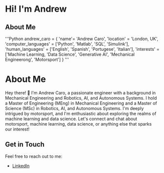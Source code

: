 # Hi! I'm Andrew

## About Me

'''Python
andrew_caro = {
    'name'= 'Andrew Caro',
    'location' = 'London, UK',
    'computer_languages' = ['Python', 'Matlab', 'SQL', 'Simulink'],
    'human_languages' = ['English', 'Spanish', 'Portugese', 'Italian'],
    'interests' = ['Machine Learning, 'Data Science', 'Generative AI', 'Mechanical Engineerong', 'Motorsport']
}
'''
# About Me

Hey there! 👋 I'm Andrew Caro, a passionate engineer with a background in Mechanical Engineering and Robotics, AI, and Autonomous Systems. I hold a Master of Engineering (MEng) in Mechanical Engineering and a Master of Science (MSc) in Robotics, AI, and Autonomous Systems. I'm deeply intrigued by motorsport, and I'm enthusiastic about exploring the realms of machine learning and data science. Let's connect and chat about motorsport, machine learning, data science, or anything else that sparks our interest! 

## Get in Touch

Feel free to reach out to me:
- [LinkedIn](https://www.linkedin.com/in/andrew-caro-quispe-863042180)

